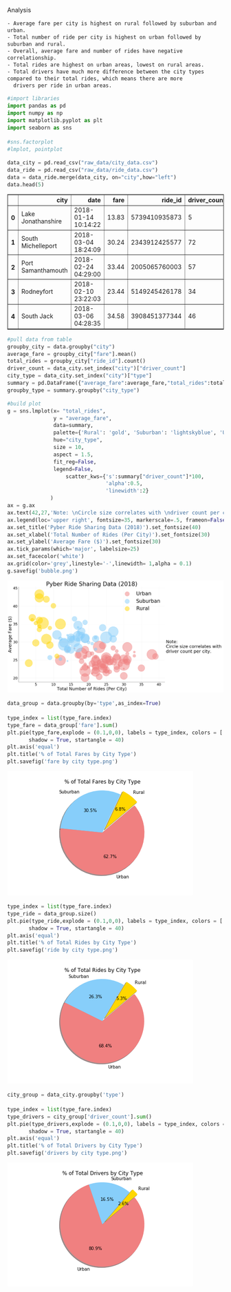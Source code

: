 Analysis

    - Average fare per city is highest on rural followed by suburban and urban.
    - Total number of ride per city is highest on urban followed by suburban and rural.
    - Overall, average fare and number of rides have negative correlationship.
    - Total rides are highest on urban areas, lowest on rural areas.
    - Total drivers have much more difference between the city types compared to their total rides, which means there are more 
      drivers per ride in urban areas.

```python
#import libraries
import pandas as pd
import numpy as np
import matplotlib.pyplot as plt
import seaborn as sns

#sns.factorplot
#lmplot, pointplot
```


```python
data_city = pd.read_csv("raw_data/city_data.csv")
data_ride = pd.read_csv("raw_data/ride_data.csv")
data = data_ride.merge(data_city, on="city",how="left")
data.head(5)
```




<div>
<style scoped>
    .dataframe tbody tr th:only-of-type {
        vertical-align: middle;
    }

    .dataframe tbody tr th {
        vertical-align: top;
    }

    .dataframe thead th {
        text-align: right;
    }
</style>
<table border="1" class="dataframe">
  <thead>
    <tr style="text-align: right;">
      <th></th>
      <th>city</th>
      <th>date</th>
      <th>fare</th>
      <th>ride_id</th>
      <th>driver_count</th>
      <th>type</th>
    </tr>
  </thead>
  <tbody>
    <tr>
      <th>0</th>
      <td>Lake Jonathanshire</td>
      <td>2018-01-14 10:14:22</td>
      <td>13.83</td>
      <td>5739410935873</td>
      <td>5</td>
      <td>Urban</td>
    </tr>
    <tr>
      <th>1</th>
      <td>South Michelleport</td>
      <td>2018-03-04 18:24:09</td>
      <td>30.24</td>
      <td>2343912425577</td>
      <td>72</td>
      <td>Urban</td>
    </tr>
    <tr>
      <th>2</th>
      <td>Port Samanthamouth</td>
      <td>2018-02-24 04:29:00</td>
      <td>33.44</td>
      <td>2005065760003</td>
      <td>57</td>
      <td>Urban</td>
    </tr>
    <tr>
      <th>3</th>
      <td>Rodneyfort</td>
      <td>2018-02-10 23:22:03</td>
      <td>23.44</td>
      <td>5149245426178</td>
      <td>34</td>
      <td>Urban</td>
    </tr>
    <tr>
      <th>4</th>
      <td>South Jack</td>
      <td>2018-03-06 04:28:35</td>
      <td>34.58</td>
      <td>3908451377344</td>
      <td>46</td>
      <td>Urban</td>
    </tr>
  </tbody>
</table>
</div>




```python
#pull data from table
groupby_city = data.groupby("city")
average_fare = groupby_city["fare"].mean()
total_rides = groupby_city["ride_id"].count()
driver_count = data_city.set_index("city")["driver_count"]
city_type = data_city.set_index("city")["type"]
summary = pd.DataFrame({"average_fare":average_fare,"total_rides":total_rides,"driver_count":driver_count,"city_type":city_type})
groupby_type = summary.groupby("city_type")
```


```python
#build plot
g = sns.lmplot(x= "total_rides",
               y = "average_fare",
               data=summary,
               palette={'Rural': 'gold', 'Suburban': 'lightskyblue', 'Urban': 'lightcoral'},
               hue="city_type",
               size = 10,
               aspect = 1.5,
               fit_reg=False,
               legend=False,
                   scatter_kws={'s':summary["driver_count"]*100,
                                'alpha':0.5,
                                'linewidth':2}
              )
ax = g.ax
ax.text(42,27,'Note: \nCircle size correlates with \ndriver count per city.').set_fontsize(30)
ax.legend(loc='upper right', fontsize=35, markerscale=.5, frameon=False)
ax.set_title('Pyber Ride Sharing Data (2018)').set_fontsize(40)
ax.set_xlabel('Total Number of Rides (Per City)').set_fontsize(30)
ax.set_ylabel('Average Fare ($)').set_fontsize(30)
ax.tick_params(which='major', labelsize=25)
ax.set_facecolor('white')
ax.grid(color='grey',linestyle='-',linewidth= 1,alpha = 0.1)
g.savefig('bubble.png')
```


![png](bubble.png)



```python
data_group = data.groupby(by='type',as_index=True)

type_index = list(type_fare.index)
type_fare = data_group['fare'].sum()
plt.pie(type_fare,explode = (0.1,0,0), labels = type_index, colors = ['gold', 'lightskyblue', 'lightcoral'],autopct="%1.1f%%",
       shadow = True, startangle = 40)
plt.axis('equal')
plt.title('% of Total Fares by City Type')
plt.savefig('fare by city type.png')
```


![png](fare%20by%20city%20type.png)



```python
type_index = list(type_fare.index)
type_ride = data_group.size()
plt.pie(type_ride,explode = (0.1,0,0), labels = type_index, colors = ['gold', 'lightskyblue', 'lightcoral'],autopct="%1.1f%%",
       shadow = True, startangle = 40)
plt.axis('equal')
plt.title('% of Total Rides by City Type')
plt.savefig('ride by city type.png')
```


![png](ride%20by%20city%20type.png)



```python
city_group = data_city.groupby('type')

type_index = list(type_fare.index)
type_drivers = city_group['driver_count'].sum()
plt.pie(type_drivers,explode = (0.1,0,0), labels = type_index, colors = ['gold', 'lightskyblue', 'lightcoral'],autopct="%1.1f%%",
       shadow = True, startangle = 40)
plt.axis('equal')
plt.title('% of Total Drivers by City Type')
plt.savefig('drivers by city type.png')
```


![png](drivers%20by%20city%20type.png)

